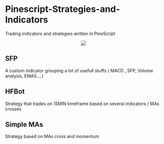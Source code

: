 # Pinescript-Strategies-and-Indicators
Trading indicators and strategies written in PineScript
<p align="center">
  <img src="https://fr.tradingview.com/static/images/logo-v-1200x630.png">
</p>  

## SFP 
A custom indicator grouping a lot of usefull stuffs ( MACD , SFP, Volume analysis, EMAS....)

## HFBot
Strategy that trades on 15MIN timeframe based on several indicators / MAs crosses

## Simple MAs
Strategy based on MAs cross and momentum

